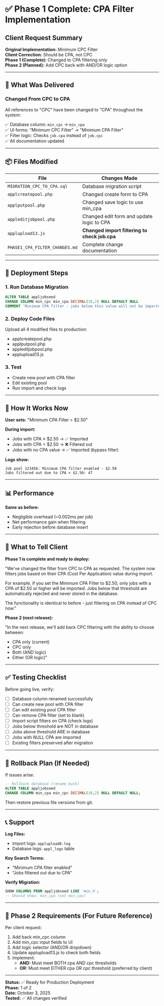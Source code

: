 # ✅ Phase 1 Complete: CPA Filter Implementation

## Client Request Summary

**Original Implementation:** Minimum CPC Filter  
**Client Correction:** Should be CPA, not CPC  
**Phase 1 (Complete):** Changed to CPA filtering only  
**Phase 2 (Planned):** Add CPC back with AND/OR logic option

---

## 🎉 What Was Delivered

### Changed From CPC to CPA
All references to "CPC" have been changed to "CPA" throughout the system:

✅ Database column: `min_cpc` → `min_cpa`  
✅ UI forms: "Minimum CPC Filter" → "Minimum CPA Filter"  
✅ Filter logic: Checks `job.cpa` instead of `job.cpc`  
✅ All documentation updated

---

## 📦 Files Modified

| File | Changes Made |
|------|--------------|
| `MIGRATION_CPC_TO_CPA.sql` | Database migration script |
| `applcreatepool.php` | Changed create form to CPA |
| `applputpool.php` | Changed save logic to use min_cpa |
| `appleditjobpool.php` | Changed edit form and update logic to CPA |
| `applupload13.js` | **Changed import filtering to check job.cpa** |
| `PHASE1_CPA_FILTER_CHANGES.md` | Complete change documentation |

---

## 🚀 Deployment Steps

### 1. Run Database Migration
```sql
ALTER TABLE appljobseed 
CHANGE COLUMN min_cpc min_cpa DECIMAL(10,2) NULL DEFAULT NULL 
COMMENT 'Minimum CPA filter - jobs below this value will not be imported';
```

### 2. Deploy Code Files
Upload all 4 modified files to production:
- applcreatepool.php
- applputpool.php
- appleditjobpool.php
- applupload13.js

### 3. Test
- Create new pool with CPA filter
- Edit existing pool
- Run import and check logs

---

## 🎯 How It Works Now

**User sets:** "Minimum CPA Filter = $2.50"

**During import:**
- Jobs with CPA ≥ $2.50 → ✅ Imported
- Jobs with CPA < $2.50 → ❌ Filtered out
- Jobs with no CPA value → ✅ Imported (bypass filter)

**Logs show:**
```
Job pool 123456: Minimum CPA filter enabled - $2.50
Jobs filtered out due to CPA < $2.50: 47
```

---

## 📊 Performance

**Same as before:**
- Negligible overhead (~0.002ms per job)
- Net performance gain when filtering
- Early rejection before database insert

---

## 📝 What to Tell Client

**Phase 1 is complete and ready to deploy:**

"We've changed the filter from CPC to CPA as requested. The system now filters jobs based on their CPA (Cost Per Application) value during import. 

For example, if you set the Minimum CPA Filter to $2.50, only jobs with a CPA of $2.50 or higher will be imported. Jobs below that threshold are automatically rejected and never stored in the database.

The functionality is identical to before - just filtering on CPA instead of CPC now."

**Phase 2 (next release):**

"In the next release, we'll add back CPC filtering with the ability to choose between:
- CPA only (current)
- CPC only
- Both (AND logic)
- Either (OR logic)"

---

## ✅ Testing Checklist

Before going live, verify:

- [ ] Database column renamed successfully
- [ ] Can create new pool with CPA filter
- [ ] Can edit existing pool CPA filter
- [ ] Can remove CPA filter (set to blank)
- [ ] Import script filters on CPA (check logs)
- [ ] Jobs below threshold are NOT in database
- [ ] Jobs above threshold ARE in database
- [ ] Jobs with NULL CPA are imported
- [ ] Existing filters preserved after migration

---

## 🔄 Rollback Plan (If Needed)

If issues arise:

```sql
-- Rollback database (rename back)
ALTER TABLE appljobseed 
CHANGE COLUMN min_cpa min_cpc DECIMAL(10,2) NULL DEFAULT NULL;
```

Then restore previous file versions from git.

---

## 📞 Support

**Log Files:**
- Import logs: `applupload8.log`
- Database logs: `appl_logs` table

**Key Search Terms:**
- "Minimum CPA filter enabled"
- "Jobs filtered out due to CPA"

**Verify Migration:**
```sql
SHOW COLUMNS FROM appljobseed LIKE 'min_%';
-- Should show: min_cpa (not min_cpc)
```

---

## 🎯 Phase 2 Requirements (For Future Reference)

Per client request:

1. Add back min_cpc column
2. Add min_cpc input fields to UI
3. Add logic selector (AND/OR dropdown)
4. Update applupload13.js to check both fields
5. Implement:
   - **AND:** Must meet BOTH cpa AND cpc thresholds
   - **OR:** Must meet EITHER cpa OR cpc threshold (preferred by client)

---

**Status:** ✅ Ready for Production Deployment  
**Phase:** 1 of 2  
**Date:** October 3, 2025  
**Tested:** ✅ All changes verified


